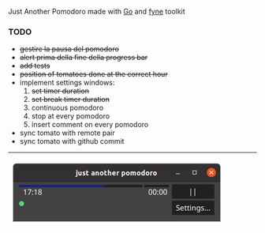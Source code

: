 Just Another Pomodoro made with [Go](https://golang.org/) and [fyne](https://fyne.io/) toolkit

### TODO
- ~~gestire la pausa del pomodoro~~
- ~~alert prima della fine della progress bar~~
- ~~add tests~~
- ~~position of tomatoes done at the correct hour~~ 
- implement settings windows:
    1. ~~set timer duration~~ 
    2. ~~set break timer duration~~
    3. continuous pomodoro
    4. stop at every pomodoro
    5. insert comment on every pomodoro
- sync tomato with remote pair
- sync tomato with github commit
---
![alt text](img/jap2020-05-0817-15-27.png "screenshot")

